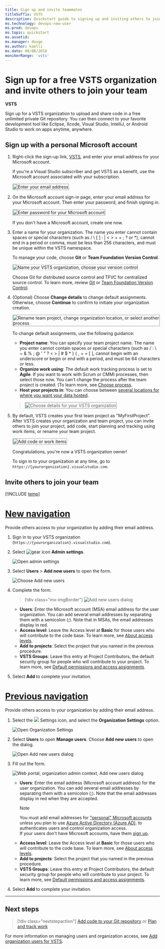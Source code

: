 ```yaml
---
title: Sign up and invite teammates
titleSuffix: VSTS   
description: Quickstart guide to signing up and inviting others to join a team project in Visual Studio Team Services 
ms.technology: devops-new-user 
ms.prod: devops
ms.topic: quickstart
ms.assetid: 
ms.manager: douge
ms.author: kaelli
ms.date: 08/08/2018
monikerRange: 'vsts'
---
```



# Sign up for a free VSTS organization and invite others to join your team

**VSTS**

Sign up for a VSTS organization to upload and share code in a free unlimited private Git repository. You can then connect to your favorite development tool like Eclipse, Xcode, Visual Studio, IntelliJ, or Android Studio to work on apps anytime, anywhere.

<a name="MicrosoftAccount"></a>

## Sign up with a personal Microsoft account

1.	Right-click the sign-up link, [VSTS](https://go.microsoft.com/fwlink/?LinkId=307137&clcid=0x409), and enter your email address for your Microsoft account.

    If you're a Visual Studio subscriber and get VSTS as a benefit, use the Microsoft account associated with your subscription.

	<img src="../organizations/accounts/_img/_shared/sign-in.png" alt="Enter your email address" style="border: 2px solid #C3C3C3;" />

2. On the Microsoft account sign-in page, enter your email address for your Microsoft account. Then enter your password, and finish signing in.

	<img src="../organizations/accounts/_img/_shared/sign-in-msa2.png" alt="Enter password for your Microsoft account" style="border: 2px solid #C3C3C3;" />

	If you don't have a Microsoft account, create one now.

3.	Enter a name for your organization. The name you enter cannot contain spaces or special characters (such as / \ [ ] : | < > + = ; ? or &#42;), cannot end in a period or comma, must be less than 256 characters, and must be unique within the VSTS namespace.

	To manage your code, choose **Git** or **Team Foundation Version Control**.

	<img src="../organizations/accounts/_img/sign-up-visual-studio-team-services/create-team-services-organization.png" alt="Name your VSTS organization, choose your version control" style="border: 1px solid #C3C3C3;" />

	Choose Git for distributed source control and TFVC for centralized source control. To learn more, review [Git](../repos/git/overview.md) 
	or [Team Foundation Version Control](../repos/tfvc/overview.md).

4.	(Optional) Choose **Change details** to change default assignments. Otherwise, choose **Continue** to confirm to initiate your organization creation.

	<img src="../organizations/accounts/_img/sign-up-visual-studio-team-services/check-organization-location-standard.png" alt="Rename team project, change organization location, or select another process" style="border: 2px solid #C3C3C3;" />

	To change default assignments, use the following guidance:

	- **Project name**: You can specify your team project name. The name you enter cannot contain spaces or special characters (such as / : \ ~ & % ; @ ' " ? < > | # $ &#42; } { , + = [ ], cannot begin with an underscore or begin or end with a period, and must be 64 characters or less.
    - **Organize work using**: The default work tracking process is set to **Agile**. If you want to work with Scrum or CMMI processes, then select those now.  You can't change the process after the team project is created. (To learn more, see [Choose process](../work/work-items/guidance/choose-process.md). 
    - **Host your projects in**: You can choose between [several locations for where you want your data hosted](https://www.microsoft.com/trustcenter/privacy/vsts-location).
 
	><img src="_img/sign-up/change-details.png" alt="Choose details for your VSTS organization" style="border: 2px solid #C3C3C3;" />

5.	By default, VSTS creates your first team project as "MyFirstProject". After VSTS creates your organization and team project, 
you can invite others to join your project, add code, start planning and tracking using work items, or rename your team project. 

	<img src="../organizations/accounts/_img/_shared/team-project-created.png" alt="Add code or work items" style="border: 2px solid #C3C3C3;" />

	Congratulations, you're now a VSTS organization owner! 

	To sign in to your organization at any time, go to ```https://{yourorganization}.visualstudio.com```.

<a id="invite-others" />

## Invite others to join your team

[!INCLUDE [temp](../work/_shared/new-agile-hubs-feature.md)]

# [New navigation](#tab/new-nav)

Provide others access to your organization by adding their email address.

1. Sign in to your VSTS organization (```https://{yourorganization}.visualstudio.com```).

2. Select ![gear icon](../_img/icons/gear_icon.png) **Admin settings**.

    ![Open admin settings](../_img/open-admin-settings-vert.png)

3. Select **Users** > **Add new users** to open the form.

   ![Choose Add new users](../organizations/accounts/_img/_shared/add-new-users.png)

4. Complete the form.

   > [!div class="mx-imgBorder"]
   >![Add new users dialog](../organizations/accounts/_img/add-organization-users-from-user-hub/invite-users-add-user-dialog.png)

   * **Users**: Enter the Microsoft account (MSA) email address for the user organization. You can add several email addresses by separating them with a semicolon (;). Note that in MSAs, the email addresses display in red.
   * **Access level**: Leave the Access level at **Basic** for those users who will contribute to the code base. To learn more, see [About access levels](../organizations/security/access-levels.md).
   * **Add to projects**: Select the project that you named in the previous procedure.
   * **VSTS Groups**: Leave this entry at Project Contributors, the default security group for people who will contribute to your project. To learn more, see [Default permissions and access assignments](../organizations/security/permissions-access.md).

5. Select **Add** to complete your invitation.

# [Previous navigation](#tab/prev-nav)

Provide others access to your organization by adding their email address.

1. Select the ![](../_img/icons/gear-icon.png) Settings icon, and select the **Organization Settings** option.
 
	![Open Organization Settings](../_shared/_img/settings/open-organization-settings.png)

0. Select **Users** to open **Manage users**. Choose **Add new users** to open the dialog. 

	![Open Add new users dialog](_img/sign-up/add-new-users.png)

0. Fill out the form. 
 
	![Web portal, organization admin context, Add new users dialog](_img/invite-users-add-user-dialog.png)  

	- **Users**: Enter the email address (Microsoft account address) for the user organization. You can add several email addresses by separating them with a semicolon (;). Note that the email addresses display in red when they are accepted.  
		> [!NOTE]   
		> You must add email addresses for 
		> ["personal" Microsoft accounts](https://www.microsoft.com/account) 
		> unless you plan to use [Azure Active Directory (Azure AD)](https://azure.microsoft.com/documentation/articles/active-directory-whatis/). 
		> to authenticates users and control organization access.  
		> If your users don't have Microsoft accounts, 
		> have them [sign up](https://signup.live.com/).  
	- **Access level**: Leave the Access level at **Basic** for those users who will contribute to the code base. To learn more, see [About access levels](../organizations/security/access-levels.md). 
	- **Add to projects**: Select the project that you named in the previous procedure. 
	- **VSTS Groups**: Leave this entry at Project Contributors, the default security group for people who will contribute to your project. To learn more, see [Default permissions and access assignments](../organizations/security/permissions-access.md). 

0. Select **Add** to complete your invitation. 
---

## Next steps  
 
> [!div class="nextstepaction"]
> [Add code to your Git repository](code-with-git.md) 
> or 
> [Plan and track work](plan-track-work.md) 

For more information on managing users and organization access, see [Add organization users for VSTS](../organizations/accounts/add-organization-users-from-user-hub.md).
 
